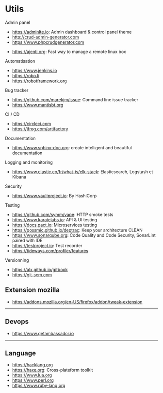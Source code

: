 # Utils

Admin panel
* https://adminlte.io: Admin dashboard & control panel theme
* http://crud-admin-generator.com
* https://www.phpcrudgenerator.com

- https://ajenti.org: Fast way to manage a remote linux box

Automatisation
* https://www.jenkins.io
* https://robo.li
* https://robotframework.org

Bug tracker
* https://github.com/marekjm/issue: Command line issue tracker
* https://www.mantisbt.org

CI / CD
* https://circleci.com
* https://jfrog.com/artifactory

Documentation
* https://www.sphinx-doc.org: create intelligent and beautiful documentation

Logging and monitoring
* https://www.elastic.co/fr/what-is/elk-stack: Elasticsearch, Logstash et Kibana

Security
* https://www.vaultproject.io: By HashiCorp

Testing
* https://github.com/symm/vape: HTTP smoke tests
* https://www.karatelabs.io: API & UI testing
* https://docs.pact.io: Microservices testing
* https://qossmic.github.io/deptrac: Keep your architecture CLEAN
* https://www.sonarqube.org: Code Quality and Code Security, SonarLint paired with IDE
* https://testproject.io: Test recorder
* https://tideways.com/profiler/features

Versionning
* https://alx.github.io/gitbook
* https://git-scm.com

## Extension mozilla
- https://addons.mozilla.org/en-US/firefox/addon/tweak-extension

---
## Devops
* https://www.getambassador.io

---
## Language
+ https://hacklang.org
+ https://haxe.org: Cross-plateform toolkit
+ https://www.lua.org
+ https://www.perl.org
+ https://www.ruby-lang.org
